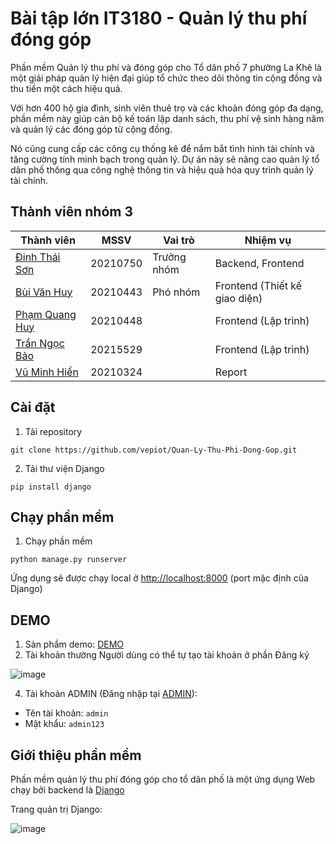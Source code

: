 # Bài tập lớn IT3180 - Quản lý thu phí đóng góp
Phần mềm Quản lý thu phí và đóng góp cho Tổ dân phố 7 phường La Khê là một giải pháp quản lý hiện đại giúp tổ chức theo dõi thông tin cộng đồng và thu tiền một cách hiệu quả.

Với hơn 400 hộ gia đình, sinh viên thuê trọ và các khoản đóng góp đa dạng, phần mềm này giúp cán bộ kế toán lập danh sách, thu phí vệ sinh hàng năm và quản lý các đóng góp từ cộng đồng.

Nó cũng cung cấp các công cụ thống kê để nắm bắt tình hình tài chính và tăng cường tính minh bạch trong quản lý. Dự án này sẽ nâng cao quản lý tổ dân phố thông qua công nghệ thông tin và hiệu quả hóa quy trình quản lý tài chính.
## Thành viên nhóm 3
| Thành viên                                              | MSSV     | Vai trò     | Nhiệm vụ                      |
| ------------------------------------------------------- | -------- | ----------- | ----------------------------- |
| [Đinh Thái Sơn](https://github.com/vepiot/)             | 20210750 | Trưởng nhóm | Backend, Frontend             |
| [Bùi Văn Huy](https://github.com/buiihuy)               | 20210443 | Phó nhóm    | Frontend (Thiết kế giao diện) |
| [Phạm Quang Huy](https://github.com/Huygiauten)         | 20210448 |             | Frontend (Lập trình)          |
| [Trần Ngọc Bảo](https://github.com/TranNgocBao12062003) | 20215529 |             | Frontend (Lập trình)          |
| [Vũ Minh Hiển](https://github.com/Minh-Hien2904)        | 20210324 |             | Report                        |
## Cài đặt
1. Tải repository
```
git clone https://github.com/vepiot/Quan-Ly-Thu-Phi-Dong-Gop.git
```
2. Tải thư viện Django
```
pip install django
```
## Chạy phần mềm
1. Chạy phần mềm
```
python manage.py runserver
```
Ứng dụng sẽ được chạy local ở [http://localhost:8000](http://localhost:8000) (port mặc định của Django)
## DEMO
1. Sản phẩm demo: [DEMO](https://projectnmcnpm--sondt210750.repl.co/)
2. Tài khoản thường
Người dùng có thể tự tạo tài khoản ở phần Đăng ký

![image](https://github.com/vepiot/Quan-Ly-Thu-Phi-Dong-Gop/assets/87920408/aec12e3f-4ad2-46b5-8e4a-60a06dbfdd0e)

4. Tài khoản ADMIN (Đăng nhặp tại [ADMIN](https://projectnmcnpm--sondt210750.repl.co/admin)):
- Tên tài khoản: `admin`
- Mật khẩu: `admin123`
## Giới thiệu phần mềm
Phần mềm quản lý thu phí đóng góp cho tổ dân phố là một ứng dụng Web chạy bởi backend là [Django](https://www.djangoproject.com/start/overview/)

Trang quản trị Django: 

![image](https://github.com/vepiot/Quan-Ly-Thu-Phi-Dong-Gop/assets/87920408/87ebafca-31af-4fc9-b3a7-d98025e219ba)
